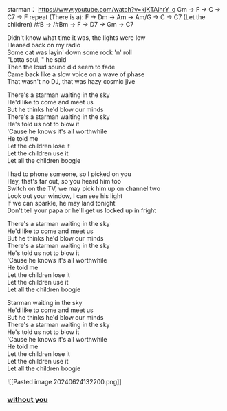 starman：
https://www.youtube.com/watch?v=kjKTAihrY_o
Gm -> F -> C -> C7 -> F 
repeat
(There is a):
F -> Dm -> Am -> Am/G -> C -> C7
(Let the children)
/#B -> /#Bm -> F -> D7 -> Gm -> C7 

Didn't know what time it was, the lights were low  
I leaned back on my radio  
Some cat was layin' down some rock 'n' roll  
"Lotta soul, " he said  
Then the loud sound did seem to fade  
Came back like a slow voice on a wave of phase  
That wasn't no DJ, that was hazy cosmic jive

There's a starman waiting in the sky  
He'd like to come and meet us  
But he thinks he'd blow our minds  
There's a starman waiting in the sky  
He's told us not to blow it  
'Cause he knows it's all worthwhile  
He told me  
Let the children lose it  
Let the children use it  
Let all the children boogie

I had to phone someone, so I picked on you  
Hey, that's far out, so you heard him too  
Switch on the TV, we may pick him up on channel two  
Look out your window, I can see his light  
If we can sparkle, he may land tonight  
Don't tell your papa or he'll get us locked up in fright

There's a starman waiting in the sky  
He'd like to come and meet us  
But he thinks he'd blow our minds  
There's a starman waiting in the sky  
He's told us not to blow it  
'Cause he knows it's all worthwhile  
He told me  
Let the children lose it  
Let the children use it  
Let all the children boogie

Starman waiting in the sky  
He'd like to come and meet us  
But he thinks he'd blow our minds  
There's a starman waiting in the sky  
He's told us not to blow it  
'Cause he knows it's all worthwhile  
He told me  
Let the children lose it  
Let the children use it  
Let all the children boogie

![[Pasted image 20240624132200.png]]

### [without you](https://uk.video.search.yahoo.com/yhs/search?fr=yhs-fc-1_26&ei=UTF-8&hsimp=yhs-1_26&hspart=fc&param1=7&param2=eJwtj91ugzAMRl8ll61UwM4fhF5NUB5g2tWqqgo0gwhoKqDatKefM1W%2B%2BI7tEynu%2Fe18vLzXCKC40efD5U4910AUNxQdhTGGyD%2FizoIulQEoZY6luxEUKKBsLVJbtFBqa5Hs3gXSvSN8WqI5%2FPppsplKge1m2%2Fn7FtbhyCjdxGjAwsp%2BGMIV1TXfM%2Ft4TO7btaPfMiXyVGi2G4dtng5s8qNjvevGsGfdsITZZchNCrHYar%2Fs4l9P4q9X%2F7rkubrlnyVWdYUaksK8yQTx1CSmUnVyEko2SnBeiCb6XZQ5cHIgQfHB6WhdSpkKyT%2F%2FAM05Wx8%3D&p=Without+you+badfinger+chords&type=fc_ACADF7E15F7_s69_g_e_d_n260_c999#id=2&vid=ac4be17d07aaacd4180e032435ad8882&action=click)
